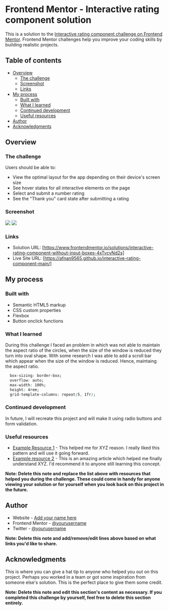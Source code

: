 # Frontend Mentor - Interactive rating component solution

This is a solution to the [Interactive rating component challenge on Frontend Mentor](https://www.frontendmentor.io/challenges/interactive-rating-component-koxpeBUmI). Frontend Mentor challenges help you improve your coding skills by building realistic projects. 

## Table of contents

- [Overview](#overview)
  - [The challenge](#the-challenge)
  - [Screenshot](#screenshot)
  - [Links](#links)
- [My process](#my-process)
  - [Built with](#built-with)
  - [What I learned](#what-i-learned)
  - [Continued development](#continued-development)
  - [Useful resources](#useful-resources)
- [Author](#author)
- [Acknowledgments](#acknowledgments)


## Overview

### The challenge

Users should be able to:

- View the optimal layout for the app depending on their device's screen size
- See hover states for all interactive elements on the page
- Select and submit a number rating
- See the "Thank you" card state after submitting a rating

### Screenshot

![](./screenshots/rating.jpeg.jpg)
![](./screenshots/thankyou.jpeg.jpg)


### Links

- Solution URL: [https://www.frontendmentor.io/solutions/interactive-rating-component-without-input-boxes-4xTvcyNd2s]
- Live Site URL: [https://afnan9565.github.io/interactive-rating-component-main/]

## My process

### Built with

- Semantic HTML5 markup
- CSS custom properties
- Flexbox
- Button onclick functions


### What I learned

During this challenge I faced an problem in which was not able to maintain the aspect ratio of the circles, when the size of the window is reduced they turn into oval shape. With some research I was able to add a scroll bar which appear when the size of the window is reduced.
Hence, maintaing the aspect ratio.




```css
  box-sizing: border-box;
  overflow: auto;
  max-width: 100%;
  height: 4rem;
  grid-template-columns: repeat(5, 1fr);
```


### Continued development

In future, I will recreate this project and will make it using radio buttons and form validation. 


### Useful resources

- [Example Resource 1](https://www.example.com) - This helped me for XYZ reason. I really liked this pattern and will use it going forward.
- [Example resource 2](https://www.example.com) - This is an amazing article which helped me finally understand XYZ. I'd recommend it to anyone still learning this concept.

**Note: Delete this note and replace the list above with resources that helped you during the challenge. These could come in handy for anyone viewing your solution or for yourself when you look back on this project in the future.**

## Author

- Website - [Add your name here](https://www.your-site.com)
- Frontend Mentor - [@yourusername](https://www.frontendmentor.io/profile/yourusername)
- Twitter - [@yourusername](https://www.twitter.com/yourusername)

**Note: Delete this note and add/remove/edit lines above based on what links you'd like to share.**

## Acknowledgments

This is where you can give a hat tip to anyone who helped you out on this project. Perhaps you worked in a team or got some inspiration from someone else's solution. This is the perfect place to give them some credit.

**Note: Delete this note and edit this section's content as necessary. If you completed this challenge by yourself, feel free to delete this section entirely.**
